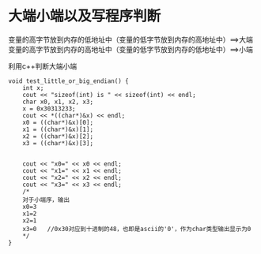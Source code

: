 # 大端小端以及写程序判断

变量的高字节放到内存的低地址中（变量的低字节放到内存的高地址中）==>大端
变量的高字节放到内存的高地址中（变量的低字节放到内存的低地址中）==>小端

利用c++判断大端小端

```
void test_little_or_big_endian() {
    int x;
    cout << "sizeof(int) is " << sizeof(int) << endl;
    char x0, x1, x2, x3;
    x = 0x30313233;
    cout << *((char*)&x) << endl;
    x0 = ((char*)&x)[0];
    x1 = ((char*)&x)[1];
    x2 = ((char*)&x)[2];
    x3 = ((char*)&x)[3];


    cout << "x0=" << x0 << endl;
    cout << "x1=" << x1 << endl;
    cout << "x2=" << x2 << endl;
    cout << "x3=" << x3 << endl;
    /*
    对于小端序，输出
    x0=3
    x1=2
    x2=1
    x3=0   //0x30对应到十进制的48，也即是ascii的'0'，作为char类型输出显示为0
    */
}
```
